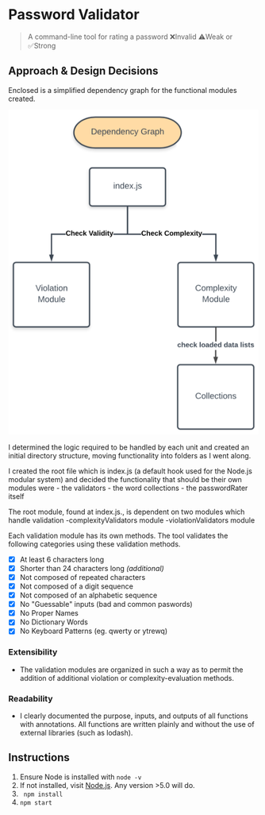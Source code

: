 # Password Validator
> A command-line tool 
> for rating a password ❌Invalid ⚠️Weak or ✅Strong

## Approach & Design Decisions

Enclosed is a simplified dependency graph for the functional modules created.

![simplified dependency graph](simplifiedDependencyGraph.png)

I determined the logic required to be handled by each unit and created an initial directory structure, moving functionality into folders as I went along.

I created the root file which is index.js (a default hook used for the Node.js modular system) and decided the functionality that should be their own modules were
	- the validators
	- the word collections
	- the passwordRater itself 


The root module, found at index.js., is dependent on two modules which handle validation
-complexityValidators module
-violationValidators module

Each validation module has its own methods. The tool validates the following categories using these validation methods.

- [x] At least 6 characters long
- [x] Shorter than 24 characters long <em>(additional)</em> 
- [x] Not composed of repeated characters
- [x] Not composed of a digit sequence
- [x] Not composed of an alphabetic sequence
- [x] No "Guessable" inputs (bad and common paswords)
- [x] No Proper Names
- [x] No Dictionary Words 
- [x] No Keyboard Patterns (eg. qwerty or ytrewq)

### Extensibility 
* The validation modules are organized in such a way as to permit the addition of additional violation or complexity-evaluation methods.

### Readability
* I clearly documented the purpose, inputs, and outputs of all functions with annotations. All  functions are written plainly and without the use of external libraries (such as lodash).

## Instructions

1. Ensure Node is installed with ```node -v```
1. If not installed, visit [Node.js](https://nodejs.org/en/download/). Any version >5.0 will do.
1.  ``` npm install```
1. ```npm start```

